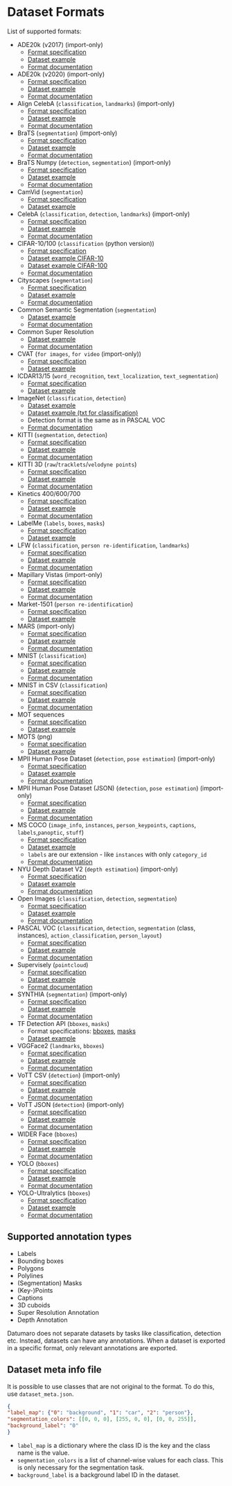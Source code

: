 # Dataset Formats

List of supported formats:
- ADE20k (v2017) (import-only)
  - [Format specification](https://www.kaggle.com/soumikrakshit/ade20k)
  - [Dataset example](https://github.com/openvinotoolkit/datumaro/tree/develop/tests/assets/ade20k2017_dataset)
  - [Format documentation](/docs/explanation/formats/ade20k2017)
- ADE20k (v2020) (import-only)
  - [Format specification](https://groups.csail.mit.edu/vision/datasets/ADE20K/)
  - [Dataset example](https://github.com/openvinotoolkit/datumaro/tree/develop/tests/assets/ade20k2020_dataset)
  - [Format documentation](/docs/explanation/formats/ade20k2020)
- Align CelebA (`classification`, `landmarks`) (import-only)
  - [Format specification](https://mmlab.ie.cuhk.edu.hk/projects/CelebA.html)
  - [Dataset example](https://github.com/openvinotoolkit/datumaro/tree/develop/tests/assets/align_celeba_dataset)
  - [Format documentation](/docs/explanation/formats/align_celeba)
- BraTS (`segmentation`) (import-only)
  - [Format specification](https://www.med.upenn.edu/sbia/brats2018/data.html)
  - [Dataset example](https://github.com/openvinotoolkit/datumaro/tree/develop/tests/assets/brats_dataset)
  - [Format documentation](/docs/explanation/formats/brats)
- BraTS Numpy (`detection`, `segmentation`) (import-only)
  - [Format specification](https://www.med.upenn.edu/sbia/brats2018/data.html)
  - [Dataset example](https://github.com/openvinotoolkit/datumaro/tree/develop/tests/assets/brats_numpy_dataset)
  - [Format documentation](/docs/explanation/formats/brats_numpy)
- CamVid (`segmentation`)
  - [Format specification](http://mi.eng.cam.ac.uk/research/projects/VideoRec/CamVid/)
  - [Dataset example](https://github.com/openvinotoolkit/datumaro/tree/develop/tests/assets/camvid_dataset)
- CelebA (`classification`, `detection`, `landmarks`) (import-only)
  - [Format specification](https://mmlab.ie.cuhk.edu.hk/projects/CelebA.html)
  - [Dataset example](https://github.com/openvinotoolkit/datumaro/tree/develop/tests/assets/celeba_dataset)
  - [Format documentation](/docs/explanation/formats/celeba)
- CIFAR-10/100 (`classification` (python version))
  - [Format specification](https://www.cs.toronto.edu/~kriz/cifar.html)
  - [Dataset example CIFAR-10](https://github.com/openvinotoolkit/datumaro/tree/develop/tests/assets/cifar10_dataset)
  - [Dataset example CIFAR-100](https://github.com/openvinotoolkit/datumaro/tree/develop/tests/assets/cifar100_dataset)
  - [Format documentation](/docs/explanation/formats/cifar)
- Cityscapes (`segmentation`)
  - [Format specification](https://www.cityscapes-dataset.com/dataset-overview/)
  - [Dataset example](https://github.com/openvinotoolkit/datumaro/tree/develop/tests/assets/cityscapes_dataset)
  - [Format documentation](/docs/explanation/formats/cityscapes)
- Common Semantic Segmentation (`segmentation`)
  - [Dataset example](https://github.com/openvinotoolkit/datumaro/tree/develop/tests/assets/common_semantic_segmentation_dataset)
  - [Format documentation](/docs/explanation/formats/common_semantic_segmentation)
- Common Super Resolution
  - [Dataset example](https://github.com/openvinotoolkit/datumaro/tree/develop/tests/assets/common_super_resolution_dataset)
  - [Format documentation](/docs/explanation/formats/common_super_resolution)
- CVAT (`for images`, `for video` (import-only))
  - [Format specification](https://opencv.github.io/cvat/docs/manual/advanced/xml_format)
  - [Dataset example](https://github.com/openvinotoolkit/datumaro/tree/develop/tests/assets/cvat_dataset)
- ICDAR13/15 (`word_recognition`, `text_localization`, `text_segmentation`)
  - [Format specification](https://rrc.cvc.uab.es/?ch=2)
  - [Dataset example](https://github.com/openvinotoolkit/datumaro/tree/develop/tests/assets/icdar_dataset)
- ImageNet (`classification`, `detection`)
  - [Dataset example](https://github.com/openvinotoolkit/datumaro/tree/develop/tests/assets/imagenet_dataset)
  - [Dataset example (txt for classification)](https://github.com/openvinotoolkit/datumaro/tree/develop/tests/assets/imagenet_txt_dataset)
  - Detection format is the same as in PASCAL VOC
  - [Format documentation](/docs/explanation/formats/imagenet)
- KITTI (`segmentation`, `detection`)
  - [Format specification](http://www.cvlibs.net/datasets/kitti/index.php)
  - [Dataset example](https://github.com/openvinotoolkit/datumaro/tree/develop/tests/assets/kitti_dataset)
  - [Format documentation](/docs/explanation/formats/kitti)
- KITTI 3D (`raw`/`tracklets`/`velodyne points`)
  - [Format specification](http://www.cvlibs.net/datasets/kitti/raw_data.php)
  - [Dataset example](https://github.com/openvinotoolkit/datumaro/tree/develop/tests/assets/kitti_dataset/kitti_raw)
  - [Format documentation](/docs/explanation/formats/kitti_raw)
- Kinetics 400/600/700
  - [Format specification](https://www.deepmind.com/open-source/kinetics)
  - [Dataset example](https://github.com/openvinotoolkit/datumaro/tree/develop/tests/assets/kinetics_dataset)
  - [Format documentation](/docs/explanation/formats/kinetics)
- LabelMe (`labels`, `boxes`, `masks`)
  - [Format specification](http://labelme.csail.mit.edu/Release3.0)
  - [Dataset example](https://github.com/openvinotoolkit/datumaro/tree/develop/tests/assets/labelme_dataset)
- LFW (`classification`, `person re-identification`, `landmarks`)
  - [Format specification](http://vis-www.cs.umass.edu/lfw/)
  - [Dataset example](https://github.com/openvinotoolkit/datumaro/tree/develop/tests/assets/lfw_dataset)
  - [Format documentation](/docs/explanation/formats/lfw)
- Mapillary Vistas (import-only)
  - [Format specification](https://www.mapillary.com/dataset/vistas)
  - [Dataset example](https://github.com/openvinotoolkit/datumaro/tree/develop/tests/assets/mapillary_vistas_dataset)
  - [Format documentation](/docs/explanation/formats/mapillary_vistas)
- Market-1501 (`person re-identification`)
  - [Format specification](https://www.aitribune.com/dataset/2018051063)
  - [Dataset example](https://github.com/openvinotoolkit/datumaro/tree/develop/tests/assets/market1501_dataset)
- MARS (import-only)
  - [Format specification](https://zheng-lab.cecs.anu.edu.au/Project/project_mars.html)
  - [Dataset example](https://github.com/openvinotoolkit/datumaro/tree/develop/tests/assets/mars_dataset)
  - [Format documentation](/docs/explanation/formats/mars)
- MNIST (`classification`)
  - [Format specification](http://yann.lecun.com/exdb/mnist/)
  - [Dataset example](https://github.com/openvinotoolkit/datumaro/tree/develop/tests/assets/mnist_dataset)
  - [Format documentation](/docs/explanation/formats/mnist)
- MNIST in CSV (`classification`)
  - [Format specification](https://pjreddie.com/projects/mnist-in-csv/)
  - [Dataset example](https://github.com/openvinotoolkit/datumaro/tree/develop/tests/assets/mnist_csv_dataset)
  - [Format documentation](/docs/explanation/formats/mnist)
- MOT sequences
  - [Format specification](https://arxiv.org/pdf/1906.04567.pdf)
  - [Dataset example](https://github.com/openvinotoolkit/datumaro/tree/develop/tests/assets/mot_dataset)
- MOTS (png)
  - [Format specification](https://www.vision.rwth-aachen.de/page/mots)
  - [Dataset example](https://github.com/openvinotoolkit/datumaro/tree/develop/tests/assets/mots_dataset)
- MPII Human Pose Dataset (`detection`, `pose estimation`) (import-only)
  - [Format specification](http://human-pose.mpi-inf.mpg.de)
  - [Dataset example](https://github.com/openvinotoolkit/datumaro/tree/develop/tests/assets/mpii_dataset)
  - [Format documentation](/docs/explanation/formats/mpii)
- MPII Human Pose Dataset (JSON) (`detection`, `pose estimation`) (import-only)
  - [Format specification](http://human-pose.mpi-inf.mpg.de)
  - [Dataset example](https://github.com/openvinotoolkit/datumaro/tree/develop/tests/assets/mpii_json_dataset)
  - [Format documentation](/docs/explanation/formats/mpii_json)
- MS COCO (`image_info`, `instances`, `person_keypoints`, `captions`, `labels`,`panoptic`, `stuff`)
  - [Format specification](http://cocodataset.org/#format-data)
  - [Dataset example](https://github.com/openvinotoolkit/datumaro/tree/develop/tests/assets/coco_dataset)
  - `labels` are our extension - like `instances` with only `category_id`
  - [Format documentation](/docs/explanation/formats/coco)
- NYU Depth Dataset V2 (`depth estimation`) (import-only)
  - [Format specification](https://cs.nyu.edu/~silberman/datasets/nyu_depth_v2.html)
  - [Dataset example](https://github.com/openvinotoolkit/datumaro/tree/develop/tests/assets/nyu_depth_v2_dataset)
  - [Format documentation](/docs/explanation/formats/nyu_depth_v2)
- Open Images (`classification`, `detection`, `segmentation`)
  - [Format specification](https://storage.googleapis.com/openimages/web/download.html)
  - [Dataset example](https://github.com/openvinotoolkit/datumaro/tree/develop/tests/assets/open_images_dataset)
  - [Format documentation](/docs/explanation/formats/open_images)
- PASCAL VOC (`classification`, `detection`, `segmentation` (class, instances),
  `action_classification`, `person_layout`)
  - [Format specification](http://host.robots.ox.ac.uk/pascal/VOC/voc2012/htmldoc/index.html)
  - [Dataset example](https://github.com/openvinotoolkit/datumaro/tree/develop/tests/assets/voc_dataset)
  - [Format documentation](/docs/explanation/formats/pascal_voc)
- Supervisely (`pointcloud`)
  - [Format specification](https://docs.supervise.ly/data-organization/00_ann_format_navi)
  - [Dataset example](https://github.com/openvinotoolkit/datumaro/tree/develop/tests/assets/sly_pointcloud_dataset)
  - [Format documentation](/docs/explanation/formats/sly_pointcloud)
- SYNTHIA (`segmentation`) (import-only)
  - [Format specification](https://synthia-dataset.net/)
  - [Dataset example](https://github.com/openvinotoolkit/datumaro/tree/develop/tests/assets/synthia_dataset)
  - [Format documentation](/docs/explanation/formats/synthia)
- TF Detection API (`bboxes`, `masks`)
  - Format specifications: [bboxes](https://github.com/tensorflow/models/blob/master/research/object_detection/g3doc/using_your_own_dataset.md),
    [masks](https://github.com/tensorflow/models/blob/master/research/object_detection/g3doc/instance_segmentation.md)
  - [Dataset example](https://github.com/openvinotoolkit/datumaro/tree/develop/tests/assets/tf_detection_api_dataset)
- VGGFace2 (`landmarks`, `bboxes`)
  - [Format specification](https://github.com/ox-vgg/vgg_face2)
  - [Dataset example](https://github.com/openvinotoolkit/datumaro/tree/develop/tests/assets/vgg_face2_dataset)
  - [Format documentation](/docs/explanation/formats/vgg_face2)
- VoTT CSV (`detection`) (import-only)
  - [Format specification](https://github.com/microsoft/VoTT)
  - [Dataset example](https://github.com/openvinotoolkit/datumaro/tree/develop/tests/assets/vott_csv_dataset)
  - [Format documentation](/docs/explanation/formats/vott_csv)
- VoTT JSON (`detection`) (import-only)
  - [Format specification](https://github.com/microsoft/VoTT)
  - [Dataset example](https://github.com/openvinotoolkit/datumaro/tree/develop/tests/assets/vott_json_dataset)
  - [Format documentation](/docs/explanation/formats/vott_json)
- WIDER Face (`bboxes`)
  - [Format specification](http://shuoyang1213.me/WIDERFACE/)
  - [Dataset example](https://github.com/openvinotoolkit/datumaro/tree/develop/tests/assets/widerface_dataset)
  - [Format documentation](/docs/explanation/formats/wider_face)
- YOLO (`bboxes`)
  - [Format specification](https://github.com/AlexeyAB/darknet#how-to-train-pascal-voc-data)
  - [Dataset example](https://github.com/openvinotoolkit/datumaro/tree/develop/tests/assets/yolo_dataset)
  - [Format documentation](/docs/explanation/formats/yolo)
- YOLO-Ultralytics (`bboxes`)
  - [Format specification](https://github.com/ultralytics/ultralytics/blob/main/ultralytics/datasets/coco.yaml)
  - [Dataset example](https://github.com/ultralytics/ultralytics/blob/main/ultralytics/datasets/coco.yaml)
  - [Format documentation](/docs/explanation/formats/yolo)

<a id="annotation-types"></a>
## Supported annotation types

- Labels
- Bounding boxes
- Polygons
- Polylines
- (Segmentation) Masks
- (Key-)Points
- Captions
- 3D cuboids
- Super Resolution Annotation
- Depth Annotation

Datumaro does not separate datasets by tasks like classification, detection
etc. Instead, datasets can have any annotations. When a dataset is exported
in a specific format, only relevant annotations are exported.

<a id="dataset-meta-file"></a>
## Dataset meta info file

It is possible to use classes that are not original to the format.
To do this, use `dataset_meta.json`.

```json
{
"label_map": {"0": "background", "1": "car", "2": "person"},
"segmentation_colors": [[0, 0, 0], [255, 0, 0], [0, 0, 255]],
"background_label": "0"
}
```

- `label_map` is a dictionary where the class ID is the key and
  the class name is the value.
- `segmentation_colors` is a list of channel-wise values for each class.
  This is only necessary for the segmentation task.
- `background_label` is a background label ID in the dataset.
